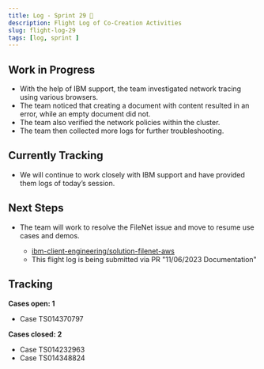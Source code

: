 ```yaml
---
title: Log - Sprint 29 🛫
description: Flight Log of Co-Creation Activities
slug: flight-log-29
tags: [log, sprint ]
---
```


## Work in Progress
- With the help of IBM support, the team investigated network tracing using various browsers.
- The team noticed that creating a document with content resulted in an error, while an empty document did not.
- The team also verified the network policies within the cluster.
- The team then collected more logs for further troubleshooting.
## Currently Tracking
- We will continue to work closely with IBM support and have provided them logs of today’s session.
## Next Steps
- The team will work to resolve the FileNet issue and move to resume use cases and demos.
  
    - [ibm-client-engineering/solution-filenet-aws](https://trello.com/c/o1nc3JXp/1-cluster-and-database-troubleshooting)
    - This flight log is being submitted via PR "11/06/2023 Documentation"

## Tracking
**Cases open: 1**
  - Case TS014370797
  
**Cases closed: 2**
  - Case TS014232963
  - Case TS014348824